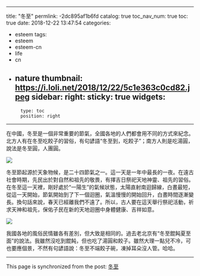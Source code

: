 
---
title: "冬至"
permlink: -2dc895af1b6fd
catalog: true
toc_nav_num: true
toc: true
date: 2018-12-22 13:47:54
categories:
- esteem
tags:
- esteem
- esteem-cn
- life
- cn
- nature
thumbnail: https://i.loli.net/2018/12/22/5c1e363c0cd82.jpeg
sidebar:
    right:
        sticky: true
widgets:
    -
        type: toc
        position: right
---


在中國，冬至是一個非常重要的節氣，全國各地的人們都會用不同的方式來紀念。北方人有在冬至吃餃子的習俗，有句諺語“冬至到，吃餃子”；南方人則是吃湯圓，說法是冬至圓，人團圓。


![](https://i.loli.net/2018/12/22/5c1e363c0cd82.jpeg)


冬至節起源於天象物候，是二十四節氣之一。這一天是一年中最長的一夜。在遠古社會時期，先民出於對自然和祖先的敬畏，有擇吉日祭祀天地神靈、祖先的習俗。在冬至這一天裡，剛好處於“一陽生”的氣候狀態，太陽直射南迴歸線，白晝最短，從這一天開始，節氣開始到了下一個迴圈，氣溫慢慢的開始回升，白晝時間逐漸變長。換句話來說，春天已經離我們不遠了。所以，古人要在這天舉行祭祀活動，祈求天神和祖先，保佑子民在新的天地迴圈中身體健康、吉祥如意。


![](https://i.loli.net/2018/12/22/5c1e3661adaea.jpeg)


我國各地的風俗民情雖各有差別，但大致是相同的。過去老北京有“冬至餛飩夏至面”的說法。我雖然沒吃到餛飩，但也吃了湯圓和餃子。雖然大理一點兒不冷，可也要應個景，不然有句諺語說：冬至不端餃子碗，凍掉耳朵沒人管。哈哈。

- - -

This page is synchronized from the post: [冬至](https://steemit.com/@sunai/-2dc895af1b6fd)
